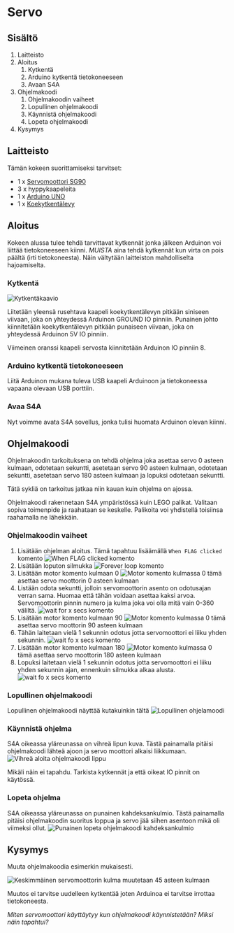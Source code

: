 # Servo

## Sisältö

1. Laitteisto
1. Aloitus
    1. Kytkentä
    1. Arduino kytkentä tietokoneeseen
    1. Avaan S4A
1. Ohjelmakoodi
    1. Ohjelmakoodin vaiheet
    1. Lopullinen ohjelmakoodi
    1. Käynnistä ohjelmakoodi
    1. Lopeta ohjelmakoodi
1. Kysymys


## Laitteisto

Tämän kokeen suorittamiseksi tarvitset:
 
* 1 x [Servomoottori SG90](https://fi.wikipedia.org/wiki/Servo)
* 3 x hyppykaapeleita
* 1 x [Arduino UNO](https://www.arduino.cc/en/Guide/ArduinoUno)
* 1 x [Koekytkentälevy](https://fi.wikipedia.org/wiki/Koekytkent%C3%A4levy)

## Aloitus

Kokeen alussa tulee tehdä tarvittavat kytkennät jonka jälkeen Arduinon voi liittää tietokoneeseen kiinni. *MUISTA* aina tehdä kytkennät kun virta on pois päältä (irti tietokoneesta). Näin vältytään laitteiston mahdolliselta hajoamiselta.

### Kytkentä

![Kytkentäkaavio](https://github.com/Atihinen/a4kidsWs/raw/master/media/labs/servo/servo_wiring.jpg)

Liitetään yleensä rusehtava kaapeli koekytkentälevyn pitkään siniseen viivaan, joka on yhteydessä Arduinon GROUND IO pinniin. Punainen johto kiinnitetään koekytkentälevyn pitkään punaiseen viivaan, joka on yhteydessä Arduinon 5V IO pinniin. 

Viimeinen oranssi kaapeli servosta kiinnitetään Arduinon IO pinniin 8.


### Arduino kytkentä tietokoneeseen

Liitä Arduinon mukana tuleva USB kaapeli Arduinoon ja tietokoneessa vapaana olevaan USB porttiin.

### Avaa S4A

Nyt voimme avata S4A sovellus, jonka tulisi huomata Arduinon olevan kiinni.

## Ohjelmakoodi

Ohjelmakoodin tarkoituksena on tehdä ohjelma joka asettaa servo 0 asteen kulmaan, odotetaan sekuntti, asetetaan servo 90 asteen kulmaan, odotetaan sekuntti, asetetaan servo 180 asteen kulmaan ja lopuksi odotetaan sekuntti.

Tätä sykliä on tarkoitus jatkaa niin kauan kuin ohjelma on ajossa.

Ohjelmakoodi rakennetaan S4A ympäristössä kuin LEGO palikat. Valitaan sopiva toimenpide ja raahataan se keskelle. Palikoita voi yhdistellä toisiinsa raahamalla ne lähekkäin.

### Ohjelmakoodin vaiheet

1. Lisätään ohjelman aloitus. Tämä tapahtuu lisäämällä `When FLAG clicked` komento
![When FLAG clicked komento](https://github.com/Atihinen/a4kidsWs/raw/master/media/code_commands/when_flag_clicked.jpg)
1. Lisätään loputon silmukka
![Forever loop komento](https://github.com/Atihinen/a4kidsWs/raw/master/media/code_commands/forver_loop.jpg)
1. Lisätään motor komento kulmaan 0
![Motor komento kulmassa 0](https://github.com/Atihinen/a4kidsWs/raw/master/media/code_commands/motor_0_angle.jpg) tämä asettaa servo moottorin 0 asteen kulmaan
1. Listään odota sekuntti, jolloin servomoottorin asento on odotusajan verran sama. Huomaa että tähän voidaan asettaa kaksi arvoa. Servomoottorin pinnin numero ja kulma joka voi olla mitä vain 0-360 väliltä.
![wait for x secs komento](https://github.com/Atihinen/a4kidsWs/raw/master/media/code_commands/wait_for_x_secs.jpg)
1. Lisätään motor komento kulmaan 90
![Motor komento kulmassa 0](https://github.com/Atihinen/a4kidsWs/raw/master/media/code_commands/motor_90_angle.jpg) tämä asettaa servo moottorin 90 asteen kulmaan
1. Tähän laitetaan vielä 1 sekunnin odotus jotta servomoottori ei liiku yhden sekunnin.
![wait fo x secs komento](https://github.com/Atihinen/a4kidsWs/raw/master/media/code_commands/wait_for_x_secs.jpg)
1. Lisätään motor komento kulmaan 180
![Motor komento kulmassa 0](https://github.com/Atihinen/a4kidsWs/raw/master/media/code_commands/motor_180_angle.jpg) tämä asettaa servo moottorin 180 asteen kulmaan
1. Lopuksi laitetaan vielä 1 sekunnin odotus jotta servomoottori ei liiku yhden sekunnin ajan, ennenkuin silmukka alkaa alusta.
![wait fo x secs komento](https://github.com/Atihinen/a4kidsWs/raw/master/media/code_commands/wait_for_x_secs.jpg)


### Lopullinen ohjelmakoodi

Lopullinen ohjelmakoodi näyttää kutakuinkin tältä
![Lopullinen ohjelamoodi](https://github.com/Atihinen/a4kidsWs/raw/master/media/labs/servo/servo_script.jpg)

### Käynnistä ohjelma

S4A oikeassa yläreunassa on vihreä lipun kuva. Tästä painamalla pitäisi ohjelmakoodi lähteä ajoon ja servo moottori alkaisi liikkumaan.
![Vihreä aloita ohjelmakoodi lippu](https://github.com/Atihinen/a4kidsWs/raw/master/media/start_script.jpg) 

Mikäli näin ei tapahdu. Tarkista kytkennät ja että oikeat IO pinnit on käytössä.

### Lopeta ohjelma

S4A oikeassa yläreunassa on punainen kahdeksankulmio. Tästä painamalla pitäisi ohjelmakoodin suoritus loppua ja servo jää siihen asentoon mikä oli viimeksi ollut.
![Punainen lopeta ohjelmakoodi kahdeksankulmio](https://github.com/Atihinen/a4kidsWs/raw/master/media/stop_script.jpg)

## Kysymys

Muuta ohjelmakoodia esimerkin mukaisesti.

![Keskimmäinen servomoottorin kulma muutetaan 45 asteen kulmaan](https://github.com/Atihinen/a4kidsWs/raw/master/media/labs/servo/servo_script_question.jpg)


Muutos ei tarvitse uudelleen kytkentää joten Arduinoa ei tarvitse irrottaa tietokoneesta.

_Miten servomoottori käyttäytyy kun ohjelmakoodi käynnistetään? Miksi näin tapahtui?_